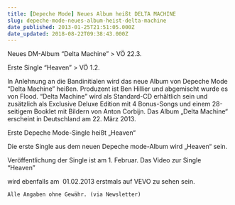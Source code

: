 ```yaml
---
title: [Depeche Mode] Neues Album heißt DELTA MACHINE
slug: depeche-mode-neues-album-heist-delta-machine
date_published: 2013-01-25T21:51:05.000Z
date_updated: 2018-08-22T09:38:43.000Z
---
```


Neues DM-Album “Delta Machine” > VÖ 22.3.

Erste Single “Heaven” > VÖ 1.2.

In Anlehnung an die Bandinitialen wird das neue Album von Depeche Mode “Delta Machine” heißen. Produzent ist Ben Hillier und abgemischt wurde es von Flood. “Delta Machine” wird als Standard-CD erhältlich sein und zusätzlich als Exclusive Deluxe Edition mit 4 Bonus-Songs und einem 28-seitigem Booklet mit Bildern von Anton Corbijn. Das Album „Delta Machine“ erscheint in Deutschland am 22. März 2013. 

Erste Depeche Mode-Single heißt „Heaven“

Die erste Single aus dem neuen Depeche mode-Album wird „Heaven“ sein.

Veröffentlichung der Single ist am 1. Februar. Das Video zur Single  “Heaven”

wird ebenfalls am  01.02.2013 erstmals auf VEVO zu sehen sein.

`Alle Angaben ohne Gewähr. (via Newsletter)
`
